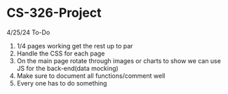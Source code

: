 # CS-326-Project
4/25/24
To-Do
1. 1/4 pages working get the rest up to par
2. Handle the CSS for each page
3. On the main page rotate through images or charts to show we can use JS for the back-end(data mocking)
4. Make sure to document all functions/comment well
5. Every one has to do something
